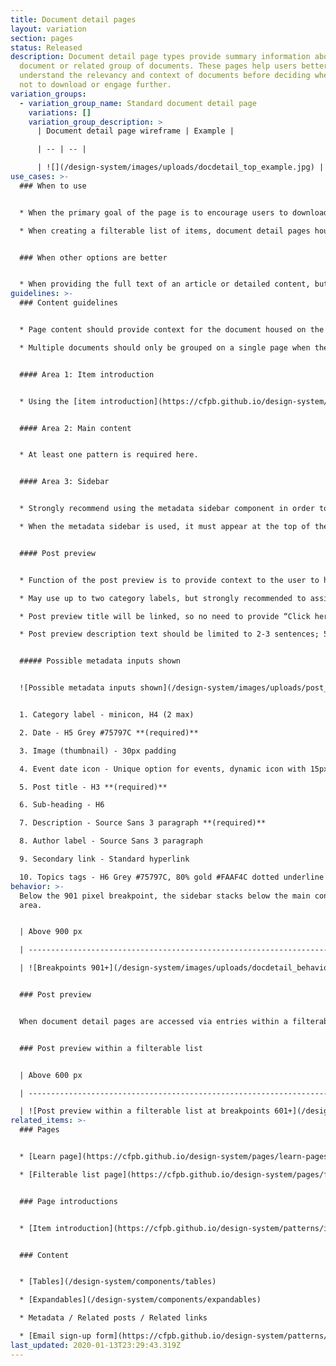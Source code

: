 ```yaml
---
title: Document detail pages
layout: variation
section: pages
status: Released
description: Document detail page types provide summary information about a
  document or related group of documents. These pages help users better
  understand the relevancy and context of documents before deciding whether or
  not to download or engage further.
variation_groups:
  - variation_group_name: Standard document detail page
    variations: []
    variation_group_description: >
      | Document detail page wireframe | Example |

      | -- | -- |

      | ![](/design-system/images/uploads/docdetail_top_example.jpg) | Example: [2019 Consumer Response annual report](https://www.consumerfinance.gov/data-research/research-reports/2019-consumer-response-annual-report/)
use_cases: >-
  ### When to use


  * When the primary goal of the page is to encourage users to download a resource or understand the context around a document.

  * When creating a filterable list of items, document detail pages house the items within the filterable list.


  ### When other options are better


  * When providing the full text of an article or detailed content, but not specifically focused on a document for download, use the more general [Learn page template](https://cfpb.github.io/design-system/pages/learn-pages).
guidelines: >-
  ### Content guidelines


  * Page content should provide context for the document housed on the page and should help users get a sense of what will be in the document before the download it; what answers it provides, what they will learn, etc.

  * Multiple documents should only be grouped on a single page when they are different versions of a single document, or provide context for one another.


  #### Area 1: Item introduction


  * Using the [item introduction](https://cfpb.github.io/design-system/patterns/item-introductions) is required.


  #### Area 2: Main content


  * At least one pattern is required here.


  #### Area 3: Sidebar


  * Strongly recommend using the metadata sidebar component in order to display basic information about the document(s) housed on this page.

  * When the metadata sidebar is used, it must appear at the top of the sidebar area.


  #### Post preview


  * Function of the post preview is to provide context to the user to help them decide if the document has the information they need as they browse through a list.

  * May use up to two category labels, but strongly recommended to assign one category label per page.

  * Post preview title will be linked, so no need to provide “Click here to read more” direct call to action, or link to the doc detail page within the preview description text.

  * Post preview description text should be limited to 2-3 sentences; 50 words. Language should provide a “nudge” to action.


  ##### Possible metadata inputs shown


  ![Possible metadata inputs shown](/design-system/images/uploads/post_style.jpg)


  1. Category label - minicon, H4 (2 max)

  2. Date - H5 Grey #75797C **(required)**

  3. Image (thumbnail) - 30px padding

  4. Event date icon - Unique option for events, dynamic icon with 15px padding

  5. Post title - H3 **(required)**

  6. Sub-heading - H6

  7. Description - Source Sans 3 paragraph **(required)**

  8. Author label - Source Sans 3 paragraph

  9. Secondary link - Standard hyperlink

  10. Topics tags - H6 Grey #75797C, 80% gold #FAAF4C dotted underline and round bullet
behavior: >-
  Below the 901 pixel breakpoint, the sidebar stacks below the main content
  area.


  | Above 900 px                                                                      | Below 901 px                                                                             |

  | --------------------------------------------------------------------------------- | ---------------------------------------------------------------------------------------- |

  | ![Breakpoints 901+](/design-system/images/uploads/docdetail_behavior_desktop.jpg) | ![Breakpoints 900 and less](/design-system/images/uploads/docdetail_behavior_mobile.jpg) |


  ### Post preview


  When document detail pages are accessed via entries within a filterable list, information about each page is displayed on filterable list pages via the post preview component.


  ### Post preview within a filterable list


  | Above 600 px                                                                                                           | Below 601 px                                                                                                                  |

  | ---------------------------------------------------------------------------------------------------------------------- | ----------------------------------------------------------------------------------------------------------------------------- |

  | ![Post preview within a filterable list at breakpoints 601+](/design-system/images/uploads/post_preview_desktop_1.jpg) | ![Post preview within a filterable list at breakpoints 600 and less](/design-system/images/uploads/post_preview_mobile_1.jpg) |
related_items: >-
  ### Pages


  * [Learn page](https://cfpb.github.io/design-system/pages/learn-pages)

  * [Filterable list page](https://cfpb.github.io/design-system/pages/filterable-list-pages)


  ### Page introductions


  * [Item introduction](https://cfpb.github.io/design-system/patterns/item-introductions)


  ### Content


  * [Tables](/design-system/components/tables)

  * [Expandables](/design-system/components/expandables)

  * Metadata / Related posts / Related links

  * [Email sign-up form](https://cfpb.github.io/design-system/patterns/e-mail-signup-forms)
last_updated: 2020-01-13T23:29:43.319Z
---
```

